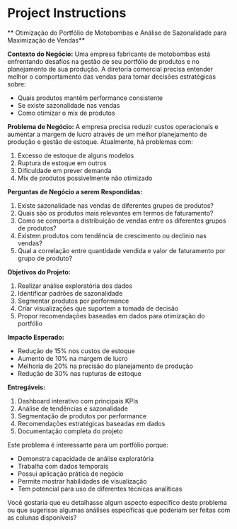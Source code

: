 # Project Instructions


** Otimização do Portfólio de Motobombas e Análise de Sazonalidade para Maximização de Vendas**

**Contexto do Negócio:**
Uma empresa fabricante de motobombas está enfrentando desafios na gestão de seu portfólio de produtos e no planejamento de sua produção. A diretoria comercial precisa entender melhor o comportamento das vendas para tomar decisões estratégicas sobre:
- Quais produtos mantêm performance consistente
- Se existe sazonalidade nas vendas
- Como otimizar o mix de produtos

**Problema de Negócio:**
A empresa precisa reduzir custos operacionais e aumentar a margem de lucro através de um melhor planejamento de produção e gestão de estoque. Atualmente, há problemas com:
1. Excesso de estoque de alguns modelos
2. Ruptura de estoque em outros
3. Dificuldade em prever demanda
4. Mix de produtos possivelmente não otimizado

**Perguntas de Negócio a serem Respondidas:**
1. Existe sazonalidade nas vendas de diferentes grupos de produtos?
2. Quais são os produtos mais relevantes em termos de faturamento?
3. Como se comporta a distribuição de vendas entre os diferentes grupos de produtos?
4. Existem produtos com tendência de crescimento ou declínio nas vendas?
5. Qual a correlação entre quantidade vendida e valor de faturamento por grupo de produto?

**Objetivos do Projeto:**
1. Realizar análise exploratória dos dados
2. Identificar padrões de sazonalidade
3. Segmentar produtos por performance
4. Criar visualizações que suportem a tomada de decisão
5. Propor recomendações baseadas em dados para otimização do portfólio

**Impacto Esperado:**
- Redução de 15% nos custos de estoque
- Aumento de 10% na margem de lucro
- Melhoria de 20% na precisão do planejamento de produção
- Redução de 30% nas rupturas de estoque

**Entregáveis:**
1. Dashboard interativo com principais KPIs
2. Análise de tendências e sazonalidade
3. Segmentação de produtos por performance
4. Recomendações estratégicas baseadas em dados
5. Documentação completa do projeto

Este problema é interessante para um portfólio porque:
- Demonstra capacidade de análise exploratória
- Trabalha com dados temporais
- Possui aplicação prática de negócio
- Permite mostrar habilidades de visualização
- Tem potencial para uso de diferentes técnicas analíticas

Você gostaria que eu detalhasse algum aspecto específico deste problema ou que sugerisse algumas análises específicas que poderiam ser feitas com as colunas disponíveis?






